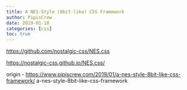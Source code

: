```yaml
---
title: A NES-Style (8bit-like) CSS Framework
author: PipisCrew
date: 2019-01-18
categories: [css]
toc: true
---
```


https://github.com/nostalgic-css/NES.css

https://nostalgic-css.github.io/NES.css/

origin - https://www.pipiscrew.com/2019/01/a-nes-style-8bit-like-css-framework/ a-nes-style-8bit-like-css-framework
